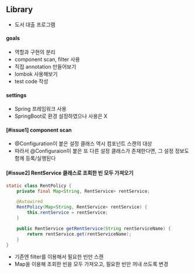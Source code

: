 ## Library
- 도서 대출 프로그램

#### goals
- 역할과 구현의 분리
- component scan, filter 사용
- 직접 annotation 만들어보기
- lombok 사용해보기
- test code 작성

#### settings
- Spring 프레임워크 사용
- SpringBoot로 환경 설정하였으나 사용은 X

#### [#issue1] component scan
- @Configuration이 붙은 설정 클래스 역시 컴포넌트 스캔의 대상
- 따라서 @Configuraion이 붙은 또 다른 설정 클래스가 존재한다면, 그 설정 정보도 함께 등록/실행된다

#### [#issue2] RentService 클래스로 조회한 빈 모두 가져오기
``` java
static class RentPolicy {
    private final Map<String, RentService> rentService;

    @Autowired
    RentPolicy(Map<String, RentService> rentService) {
        this.rentService = rentService;
    }

    public RentService getRentService(String rentServiceName) {
        return rentService.get(rentServiceName);
    }
}
```
- 기존엔 filter를 이용해서 필요한 빈만 스캔
- Map을 이용해 조회한 빈을 모두 가져오고, 필요한 빈만 꺼내 쓰도록 변경
